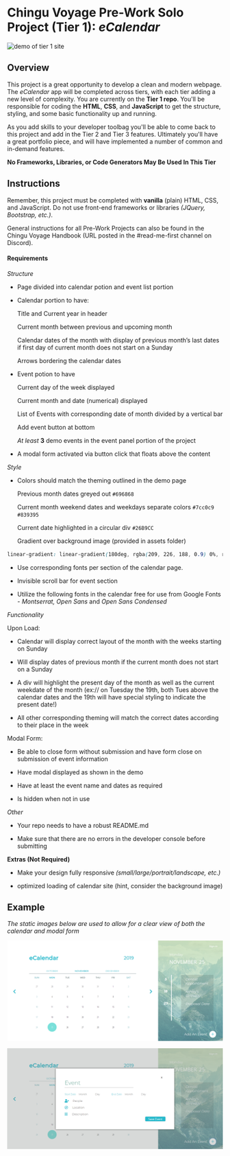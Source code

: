 # Chingu Voyage Pre-Work Solo Project (Tier 1): *eCalendar*

![demo of tier 1 site](./assets/demo.gif) 

## Overview 

This project is a great opportunity to develop a clean and modern webpage. The *eCalendar* app will be completed across tiers, with each tier adding a new level of complexity. You are currently on the **Tier 1 repo**. You'll be responsible for coding the **HTML**, **CSS**, and **JavaScript** to get the structure, styling, and some basic functionality up and running.

As you add skills to your developer toolbag you'll be able to come back to this project and add in the Tier 2 and Tier 3 features. Ultimately you'll have a great portfolio piece, and will have implemented a number of common and in-demand features.

**No Frameworks, Libraries, or Code Generators May Be Used In This Tier**

## Instructions

Remember, this project must be completed with **vanilla** (plain) HTML, CSS, and JavaScript. Do not use front-end frameworks or libraries *(JQuery, Bootstrap, etc.)*.

General instructions for all Pre-Work Projects can also be found in the Chingu Voyage Handbook (URL posted in the #read-me-first channel on Discord).

#### Requirements

*Structure*

- Page divided into calendar potion and event list portion

- Calendar portion to have:  

  Title and Current year in header  

  Current month between previous and upcoming month  

  Calendar dates of the month with display of previous month’s last dates if first day of current month does not start on a Sunday  

  Arrows bordering the calendar dates  

- Event potion to have

  Current day of the week displayed  

  Current month and date (numerical) displayed  

  List of Events with corresponding date of month divided by a vertical bar  

  Add event button at bottom 

  *At least* **3** demo events in the event panel portion of the project 

- A modal form activated via button click that floats above the content

*Style*

- Colors should match the theming outlined in the demo page 

  Previous month dates greyed out  `#696868`

  Current month weekend dates and weekdays separate colors `#7cc0c9` `#839395`

  Current date highlighted in a circular div `#26B9CC`

  Gradient over background image (provided in assets folder)
 
 ```css
 linear-gradient: linear-gradient(180deg, rgba(209, 226, 188, 0.9) 0%, rgba(255, 255, 255, 0) 100%), rgba(160, 236, 247, 0.5);
 ```

- Use corresponding fonts per section of the calendar page. 

- Invisible scroll bar for event section

- Utilize the following fonts in the calendar free for use from Google Fonts - *Montserrat, Open Sans* and *Open Sans Condensed*

*Functionality*

Upon Load:

- Calendar will display correct layout of the month with the weeks starting on Sunday

- Will display dates of previous month if the current month does not start on a Sunday 

- A div will highlight the present day of the month as well as the current weekdate of the month (ex:// on Tuesday the 19th, both Tues above the calendar dates and the 19th will have special styling to indicate the present date!)

- All other corresponding theming will match the correct dates according to their place in the week


Modal Form:

- Be able to close form without submission and have form close on submission of event information

- Have modal displayed as shown in the demo

- Have at least the event name and dates as required

- Is hidden when not in use


*Other*

- Your repo needs to have a robust README.md

- Make sure that there are no errors in the developer console before submitting

**Extras (Not Required)**

- Make your design fully responsive *(small/large/portrait/landscape, etc.)*

- optimized loading of calendar site (hint, consider the background image)

## Example

*The static images below are used to allow for a clear view of both the calendar and modal form*

![landing screenshot](./assets/landing-view.png)

![modal screenshot](./assets/modal-view.png) 